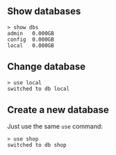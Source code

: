 ## Show databases

```mongodb
> show dbs
admin   0.000GB
config  0.000GB
local   0.000GB
```

## Change database

```mongodb
> use local
switched to db local
```

## Create a new database

Just use the same ``use`` command:

```mongodb
> use shop
switched to db shop
```


```mongodb
```
